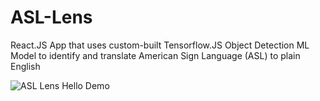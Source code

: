 # ASL-Lens
React.JS App that uses custom-built Tensorflow.JS Object Detection ML Model to identify and translate American Sign Language (ASL) to plain English 

![ASL Lens Hello Demo](/gifs/ASL_demo.gif)
